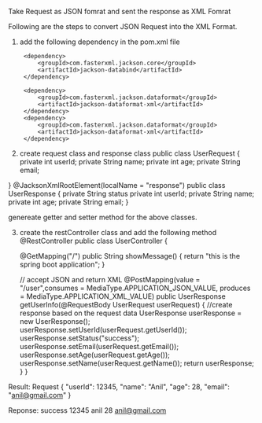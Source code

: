 Take Request as JSON fomrat and sent the response as XML Fomrat 

Following are the steps to convert JSON Request into the XML Format. 


1. add the following dependency in the pom.xml file
   <!-- Jackson Dependency for JSON -->
		<dependency>
			<groupId>com.fasterxml.jackson.core</groupId>
			<artifactId>jackson-databind</artifactId>
		</dependency>

		<dependency>
			<groupId>com.fasterxml.jackson.dataformat</groupId>
			<artifactId>jackson-dataformat-xml</artifactId>
		</dependency>
		<dependency>
			<groupId>com.fasterxml.jackson.dataformat</groupId>
			<artifactId>jackson-dataformat-xml</artifactId>
		</dependency>

2. create request class and response class
   public class UserRequest {
    private int userId;
    private String name;
    private int age;
    private String email;

  } 
  @JacksonXmlRootElement(localName = "response")
  public class UserResponse {
    private String status
    private int userId;
    private String name;
    private int age;
    private String email;
  }

genereate getter and setter method for the above classes.

3. create the restController class and add the following method
@RestController
public class UserController {

    @GetMapping("/")
    public String showMessage() {
        return "this is the spring boot application";
    }

    // accept JSON and return XML
    @PostMapping(value = "/user",consumes = MediaType.APPLICATION_JSON_VALUE, produces = MediaType.APPLICATION_XML_VALUE)
    public UserResponse getUserInfo(@RequestBody UserRequest userRequest) {
        //create response based on the request data
        UserResponse userResponse = new UserResponse();
        userResponse.setUserId(userRequest.getUserId());
        userResponse.setStatus("success");
        userResponse.setEmail(userRequest.getEmail());
        userResponse.setAge(userRequest.getAge());
        userResponse.setName(userRequest.getName());
        return userResponse;
    }
}

Result: 
Request
{
  "userId": 12345,
  "name": "Anil",
  "age": 28,
  "email": "anil@gmail.com"
}

Reponse: 
<response>
    <status>success</status>
    <userId>12345</userId>
    <name>anil</name>
    <age>28</age>
    <email>anil@gmail.com</email>
</response>


